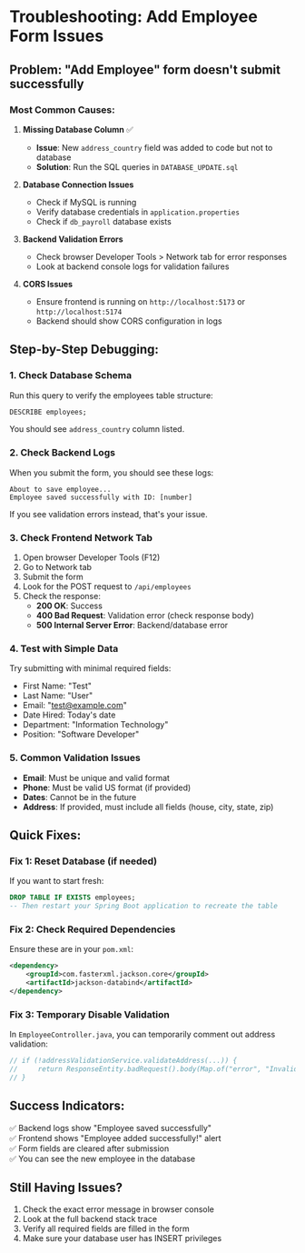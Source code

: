 # Troubleshooting: Add Employee Form Issues

## Problem: "Add Employee" form doesn't submit successfully

### Most Common Causes:

1. **Missing Database Column** ✅

   - **Issue**: New `address_country` field was added to code but not to database
   - **Solution**: Run the SQL queries in `DATABASE_UPDATE.sql`

2. **Database Connection Issues**

   - Check if MySQL is running
   - Verify database credentials in `application.properties`
   - Check if `db_payroll` database exists

3. **Backend Validation Errors**

   - Check browser Developer Tools > Network tab for error responses
   - Look at backend console logs for validation failures

4. **CORS Issues**
   - Ensure frontend is running on `http://localhost:5173` or `http://localhost:5174`
   - Backend should show CORS configuration in logs

## Step-by-Step Debugging:

### 1. Check Database Schema

Run this query to verify the employees table structure:

```sql
DESCRIBE employees;
```

You should see `address_country` column listed.

### 2. Check Backend Logs

When you submit the form, you should see these logs:

```
About to save employee...
Employee saved successfully with ID: [number]
```

If you see validation errors instead, that's your issue.

### 3. Check Frontend Network Tab

1. Open browser Developer Tools (F12)
2. Go to Network tab
3. Submit the form
4. Look for the POST request to `/api/employees`
5. Check the response:
   - **200 OK**: Success
   - **400 Bad Request**: Validation error (check response body)
   - **500 Internal Server Error**: Backend/database error

### 4. Test with Simple Data

Try submitting with minimal required fields:

- First Name: "Test"
- Last Name: "User"
- Email: "test@example.com"
- Date Hired: Today's date
- Department: "Information Technology"
- Position: "Software Developer"

### 5. Common Validation Issues

- **Email**: Must be unique and valid format
- **Phone**: Must be valid US format (if provided)
- **Dates**: Cannot be in the future
- **Address**: If provided, must include all fields (house, city, state, zip)

## Quick Fixes:

### Fix 1: Reset Database (if needed)

If you want to start fresh:

```sql
DROP TABLE IF EXISTS employees;
-- Then restart your Spring Boot application to recreate the table
```

### Fix 2: Check Required Dependencies

Ensure these are in your `pom.xml`:

```xml
<dependency>
    <groupId>com.fasterxml.jackson.core</groupId>
    <artifactId>jackson-databind</artifactId>
</dependency>
```

### Fix 3: Temporary Disable Validation

In `EmployeeController.java`, you can temporarily comment out address validation:

```java
// if (!addressValidationService.validateAddress(...)) {
//     return ResponseEntity.badRequest().body(Map.of("error", "Invalid address"));
// }
```

## Success Indicators:

✅ Backend logs show "Employee saved successfully"  
✅ Frontend shows "Employee added successfully!" alert  
✅ Form fields are cleared after submission  
✅ You can see the new employee in the database

## Still Having Issues?

1. Check the exact error message in browser console
2. Look at the full backend stack trace
3. Verify all required fields are filled in the form
4. Make sure your database user has INSERT privileges

